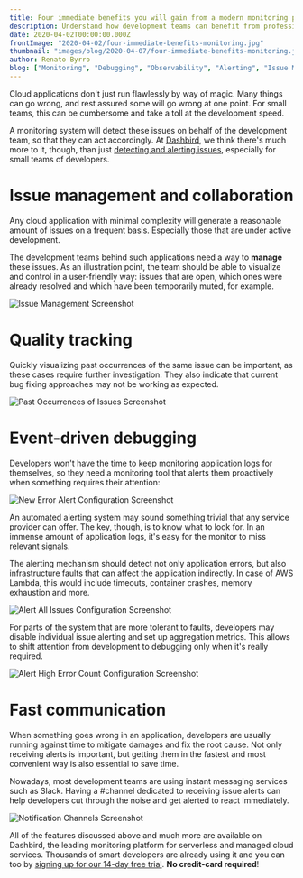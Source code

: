 ```yaml
---
title: Four immediate benefits you will gain from a modern monitoring platform
description: Understand how development teams can benefit from professional cloud monitoring platforms
date: 2020-04-02T00:00:00.000Z
frontImage: "2020-04-02/four-immediate-benefits-monitoring.jpg"
thumbnail: "images/blog/2020-04-07/four-immediate-benefits-monitoring.jpg"
author: Renato Byrro
blog: ["Monitoring", "Debugging", "Observability", "Alerting", "Issue Management"]
---
```


Cloud applications don't just run flawlessly by way of magic. Many things can go wrong, and rest assured some will go wrong at one point. For small teams, this can be cumbersome and take a toll at the development speed.

A monitoring system will detect these issues on behalf of the development team, so that they can act accordingly. At [Dashbird](https://dashbird.io/?utm_source=dashbird-blog&utm_medium=article&utm_campaign=small-teams&utm_content=four-immediate-benefits-from-monitoring-platform), we think there's much more to it, though, than just [detecting and alerting issues](https://dashbird.io/knowledge-base/monitoring/failure-detection-and-alerting/?utm_source=dashbird-blog&utm_medium=article&utm_campaign=small-teams&utm_content=four-immediate-benefits-from-monitoring-platform), especially for small teams of developers.


# Issue management and collaboration

Any cloud application with minimal complexity will generate a reasonable amount of issues on a frequent basis. Especially those that are under active development.

The development teams behind such applications need a way to **manage** these issues. As an illustration point, the team should be able to visualize and control in a user-friendly way: issues that are open, which ones were already resolved and which have been temporarily muted, for example.


![Issue Management Screenshot](images/blog/2020-04-02/dashbird-screenshot-issue-management.png "Issue Management Screenshot")



# Quality tracking

Quickly visualizing past occurrences of the same issue can be important, as these cases require further investigation. They also indicate that current bug fixing approaches may not be working as expected.



![Past Occurrences of Issues Screenshot](images/blog/2020-04-02/dashbird-screenshot-past-occurrences.png "Past Occurrences of Issues Screenshot")



# Event-driven debugging

Developers won't have the time to keep monitoring application logs for themselves, so they need a monitoring tool that alerts them proactively when something requires their attention:



![New Error Alert Configuration Screenshot](images/blog/2020-04-02/dashbird-screenshot-alert-new-errors.png "New Error Alert Configuration Screenshot")


An automated alerting system may sound something trivial that any service provider can offer. The key, though, is to know what to look for. In an immense amount of application logs, it's easy for the monitor to miss relevant signals.

The alerting mechanism should detect not only application errors, but also infrastructure faults that can affect the application indirectly. In case of AWS Lambda, this would include timeouts, container crashes, memory exhaustion and more.



![Alert All Issues Configuration Screenshot](images/blog/2020-04-02/dashbird-screenshot-alert-all-issues.png "Alert All Issues Configuration Screenshot")


For parts of the system that are more tolerant to faults, developers may disable individual issue alerting and set up aggregation metrics. This allows to shift attention from development to debugging only when it's really required.



![Alert High Error Count Configuration Screenshot](images/blog/2020-04-02/dashbird-screenshot-alert-high-error-count.png "Alert High Error Count Configuration Screenshot")



# Fast communication

When something goes wrong in an application, developers are usually running against time to mitigate damages and fix the root cause. Not only receiving alerts is important, but getting them in the fastest and most convenient way is also essential to save time.

Nowadays, most development teams are using instant messaging services such as Slack. Having a #channel dedicated to receiving issue alerts can help developers cut through the noise and get alerted to react immediately.



![Notification Channels Screenshot](images/blog/2020-04-02/dashbird-screenshot-notification-channels.png "Notification Channels Screenshot")


All of the features discussed above and much more are available on Dashbird, the leading monitoring platform for serverless and managed cloud services. Thousands of smart developers are already using it and you can too by [signing up for our 14-day free trial](https://dashbird.io/register?utm_source=dashbird-blog&utm_medium=article&utm_campaign=small-teams&utm_content=four-immediate-benefits-from-monitoring-platform). **No credit-card required**!
